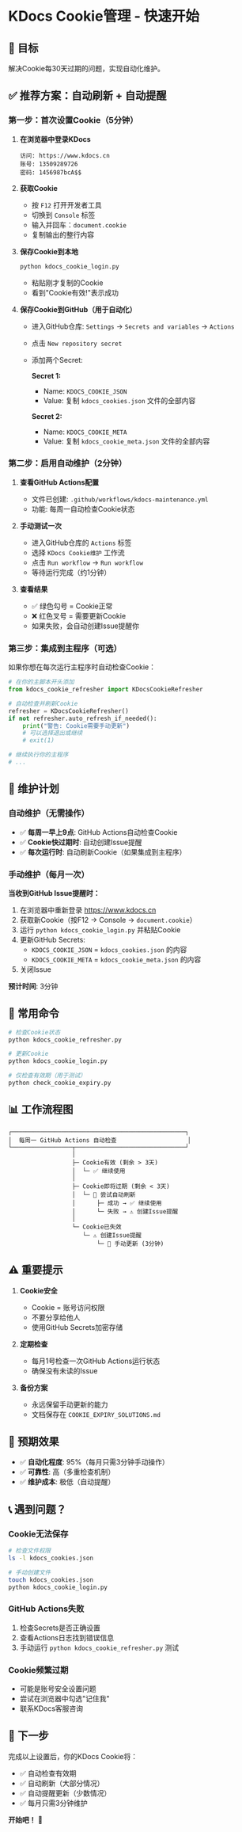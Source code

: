 # KDocs Cookie管理 - 快速开始

## 🎯 目标

解决Cookie每30天过期的问题，实现自动化维护。

## ✅ 推荐方案：自动刷新 + 自动提醒

### 第一步：首次设置Cookie（5分钟）

1. **在浏览器中登录KDocs**
   ```
   访问: https://www.kdocs.cn
   账号: 13509289726
   密码: 1456987bcA$$
   ```

2. **获取Cookie**
   - 按 `F12` 打开开发者工具
   - 切换到 `Console` 标签
   - 输入并回车：`document.cookie`
   - 复制输出的整行内容

3. **保存Cookie到本地**
   ```bash
   python kdocs_cookie_login.py
   ```
   - 粘贴刚才复制的Cookie
   - 看到"Cookie有效!"表示成功

4. **保存Cookie到GitHub（用于自动化）**
   - 进入GitHub仓库: `Settings` → `Secrets and variables` → `Actions`
   - 点击 `New repository secret`
   - 添加两个Secret:
     
     **Secret 1:**
     - Name: `KDOCS_COOKIE_JSON`
     - Value: 复制 `kdocs_cookies.json` 文件的全部内容
     
     **Secret 2:**
     - Name: `KDOCS_COOKIE_META`
     - Value: 复制 `kdocs_cookie_meta.json` 文件的全部内容

### 第二步：启用自动维护（2分钟）

1. **查看GitHub Actions配置**
   - 文件已创建: `.github/workflows/kdocs-maintenance.yml`
   - 功能: 每周一自动检查Cookie状态

2. **手动测试一次**
   - 进入GitHub仓库的 `Actions` 标签
   - 选择 `KDocs Cookie维护` 工作流
   - 点击 `Run workflow` → `Run workflow`
   - 等待运行完成（约1分钟）

3. **查看结果**
   - ✅ 绿色勾号 = Cookie正常
   - ❌ 红色叉号 = 需要更新Cookie
   - 如果失败，会自动创建Issue提醒你

### 第三步：集成到主程序（可选）

如果你想在每次运行主程序时自动检查Cookie：

```python
# 在你的主脚本开头添加
from kdocs_cookie_refresher import KDocsCookieRefresher

# 自动检查并刷新Cookie
refresher = KDocsCookieRefresher()
if not refresher.auto_refresh_if_needed():
    print("警告: Cookie需要手动更新")
    # 可以选择退出或继续
    # exit(1)

# 继续执行你的主程序
# ...
```

## 📅 维护计划

### 自动维护（无需操作）

- ✅ **每周一早上9点**: GitHub Actions自动检查Cookie
- ✅ **Cookie快过期时**: 自动创建Issue提醒
- ✅ **每次运行时**: 自动刷新Cookie（如果集成到主程序）

### 手动维护（每月一次）

**当收到GitHub Issue提醒时：**

1. 在浏览器中重新登录 https://www.kdocs.cn
2. 获取新Cookie（按F12 → Console → `document.cookie`）
3. 运行 `python kdocs_cookie_login.py` 并粘贴Cookie
4. 更新GitHub Secrets:
   - `KDOCS_COOKIE_JSON` = `kdocs_cookies.json` 的内容
   - `KDOCS_COOKIE_META` = `kdocs_cookie_meta.json` 的内容
5. 关闭Issue

**预计时间**: 3分钟

## 🔧 常用命令

```bash
# 检查Cookie状态
python kdocs_cookie_refresher.py

# 更新Cookie
python kdocs_cookie_login.py

# 仅检查有效期（用于测试）
python check_cookie_expiry.py
```

## 📊 工作流程图

```
┌─────────────────────────────────────────────────┐
│  每周一 GitHub Actions 自动检查                    │
└─────────────────┬───────────────────────────────┘
                  │
                  ├─ Cookie有效 (剩余 > 3天)
                  │  └─ ✅ 继续使用
                  │
                  ├─ Cookie即将过期 (剩余 < 3天)
                  │  └─ 🔄 尝试自动刷新
                  │      ├─ 成功 → ✅ 继续使用
                  │      └─ 失败 → ⚠️ 创建Issue提醒
                  │
                  └─ Cookie已失效
                     └─ ⚠️ 创建Issue提醒
                         └─ 👤 手动更新 (3分钟)
```

## ⚠️ 重要提示

1. **Cookie安全**
   - Cookie = 账号访问权限
   - 不要分享给他人
   - 使用GitHub Secrets加密存储

2. **定期检查**
   - 每月1号检查一次GitHub Actions运行状态
   - 确保没有未读的Issue

3. **备份方案**
   - 永远保留手动更新的能力
   - 文档保存在 `COOKIE_EXPIRY_SOLUTIONS.md`

## 🎯 预期效果

- ✅ **自动化程度**: 95%（每月只需3分钟手动操作）
- ✅ **可靠性**: 高（多重检查机制）
- ✅ **维护成本**: 极低（自动提醒）

## 📞 遇到问题？

### Cookie无法保存
```bash
# 检查文件权限
ls -l kdocs_cookies.json

# 手动创建文件
touch kdocs_cookies.json
python kdocs_cookie_login.py
```

### GitHub Actions失败
1. 检查Secrets是否正确设置
2. 查看Actions日志找到错误信息
3. 手动运行 `python kdocs_cookie_refresher.py` 测试

### Cookie频繁过期
- 可能是账号安全设置问题
- 尝试在浏览器中勾选"记住我"
- 联系KDocs客服咨询

## 🚀 下一步

完成以上设置后，你的KDocs Cookie将：
- ✅ 自动检查有效期
- ✅ 自动刷新（大部分情况）
- ✅ 自动提醒更新（少数情况）
- ✅ 每月只需3分钟维护

**开始吧！** 🎉


